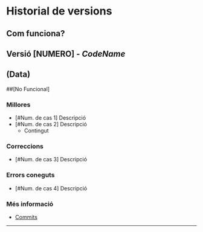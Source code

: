 # Historial de versions

## Com funciona?

 ## Versió [NUMERO] - *CodeName*
 ## (Data)
 ##[No Funcional]

 ### Millores

  * [#Num. de cas 1] Descripció
  * [#Num. de cas 2] Descripció
      * Contingut

 ### Correccions
  * [#Num. de cas 3] Descripció

### Errors coneguts
 * [#Num. de cas 4] Descripció

 ### Més informació
 * [Commits]()

---
